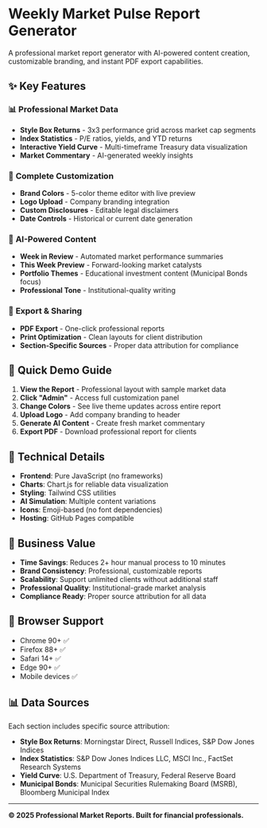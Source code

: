 # Weekly Market Pulse Report Generator

A professional market report generator with AI-powered content creation, customizable branding, and instant PDF export capabilities.

## ✨ Key Features

### 📊 **Professional Market Data**
- **Style Box Returns** - 3x3 performance grid across market cap segments  
- **Index Statistics** - P/E ratios, yields, and YTD returns
- **Interactive Yield Curve** - Multi-timeframe Treasury data visualization
- **Market Commentary** - AI-generated weekly insights

### 🎨 **Complete Customization**
- **Brand Colors** - 5-color theme editor with live preview
- **Logo Upload** - Company branding integration  
- **Custom Disclosures** - Editable legal disclaimers
- **Date Controls** - Historical or current date generation

### 🤖 **AI-Powered Content**
- **Week in Review** - Automated market performance summaries
- **This Week Preview** - Forward-looking market catalysts
- **Portfolio Themes** - Educational investment content (Municipal Bonds focus)
- **Professional Tone** - Institutional-quality writing

### 📄 **Export & Sharing**
- **PDF Export** - One-click professional reports
- **Print Optimization** - Clean layouts for client distribution
- **Section-Specific Sources** - Proper data attribution for compliance

## 🎯 **Quick Demo Guide**

1. **View the Report** - Professional layout with sample market data
2. **Click "Admin"** - Access full customization panel
3. **Change Colors** - See live theme updates across entire report
4. **Upload Logo** - Add company branding to header
5. **Generate AI Content** - Create fresh market commentary
6. **Export PDF** - Download professional report for clients

## 🔧 **Technical Details**

- **Frontend**: Pure JavaScript (no frameworks)
- **Charts**: Chart.js for reliable data visualization  
- **Styling**: Tailwind CSS utilities
- **AI Simulation**: Multiple content variations
- **Icons**: Emoji-based (no font dependencies)
- **Hosting**: GitHub Pages compatible

## 💼 **Business Value**

- **Time Savings**: Reduces 2+ hour manual process to 10 minutes
- **Brand Consistency**: Professional, customizable reports
- **Scalability**: Support unlimited clients without additional staff  
- **Professional Quality**: Institutional-grade market analysis
- **Compliance Ready**: Proper source attribution for all data

## 📱 **Browser Support**

- Chrome 90+ ✅
- Firefox 88+ ✅  
- Safari 14+ ✅
- Edge 90+ ✅
- Mobile devices ✅

## 📊 **Data Sources**

Each section includes specific source attribution:
- **Style Box Returns**: Morningstar Direct, Russell Indices, S&P Dow Jones Indices
- **Index Statistics**: S&P Dow Jones Indices LLC, MSCI Inc., FactSet Research Systems  
- **Yield Curve**: U.S. Department of Treasury, Federal Reserve Board
- **Municipal Bonds**: Municipal Securities Rulemaking Board (MSRB), Bloomberg Municipal Index

---

**© 2025 Professional Market Reports. Built for financial professionals.**
